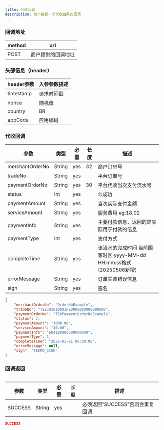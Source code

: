```yaml
---
title: 代收回调
description: 商户接受一个代收结果的回调
---
```


### 回调地址

| method | url                |
| ------ | ------------------ |
| POST   | 商户提供的回调地址 |


### 头部信息（header）

| header参数 | 入参参数描述 |
|----------|--------|
| timestamp | 请求时间戳  |
| nonce    | 随机值    |
| country  | BR     |
| appCode  | 应用编码   |

### 代收回调

| 参数       | 类型   | 必需 | 长度  | 描述                                                 |
| ---------- | ------ | ---- |-----|----------------------------------------------------|
| merchantOrderNo | String | yes  | 32  | 商户订单号                                              |
| tradeNo    | String | yes  |     | 平台订单号                                              |
| paymentOrderNo | String | yes  | 30  | 平台代收当次支付流水号                                        |
| status     | Int | yes  |     | 2:成功                                               |
| paymentAmount     | String | yes   |     | 当次实际支付金额                                           |
| serviceAmount   | String | yes   |     | 服务费用  eg:18.02                                     |
| paymentInfo     | String | yes   |     | 主要付款信息，返回的是实际用于付款的信息                               |
| paymentType     | Int | yes   |     | 支付方式                                               |
| completeTime     | String | yes  |     | 该流水的完成时间 当前国家时区 yyyy-MM-dd HH:mm:ss格式 (20250506新增) |
| errorMessage     | String | yes  |     | 订单失败错误信息 |
| sign       | String | yes  |     | 签名                                                 |

```json title=回调示例
{
    "merchantOrderNo": "OrderNoExample",
    "tradeNo": "TS2501010001PE0000000000000000",
    "paymentOrderNo": "TSOPaymentOrderNoExample",
    "status": 2,
    "paymentAmount": "1000.00", 
    "serviceAmount": "10.00",
    "paymentInfo": "684180093000000000",
    "paymentType": 1,
    "completeTime": "2025-01-01 00:00:00",
    "errorMessage": null,
    "sign": "TEEMO_SIGN"
}
```

### 回调返回

<Table
  thead={["字段", "类型", "必需", "描述"]}
  tbody={[["SUCCESS", "String", "yes", '必须返回"SUCCESS"否则会重复回调']]}
/>

| 参数    | 类型   | 必需 | 长度 | 描述                            |
| ------- | ------ | ---- | ---- | ------------------------------- |
| SUCCESS | String | yes  |      | 必须返回"SUCCESS"否则会重复回调 |

```json title=回调示例
SUCCESS
```
